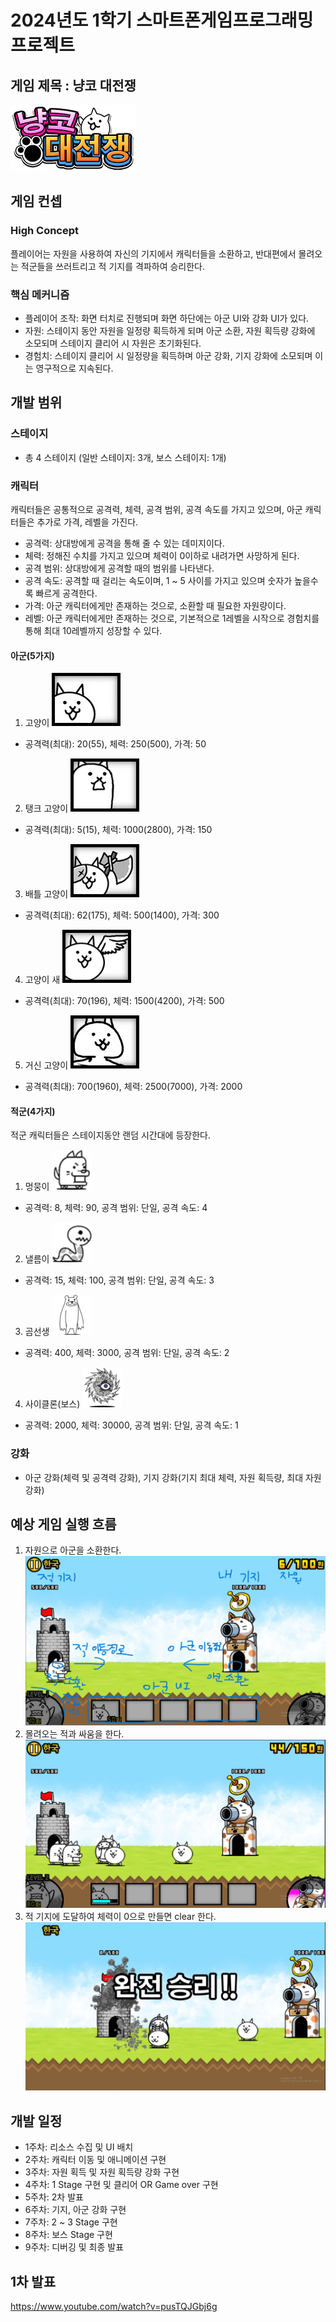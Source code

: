 # 2024년도 1학기 스마트폰게임프로그래밍 프로젝트
## 게임 제목 : 냥코 대전쟁
![이미지](https://github.com/Leeju2826/SPGP2024_TermProject_2017180031/blob/main/1stChart/gameImage.png)

## 게임 컨셉
### High Concept
플레이어는 자원을 사용하여 자신의 기지에서 캐릭터들을 소환하고, 반대편에서 몰려오는 적군들을 쓰러트리고 적 기지를 격파하여 승리한다.
### 핵심 메커니즘
- 플레이어 조작: 화면 터치로 진행되며 화면 하단에는 아군 UI와 강화 UI가 있다.
- 자원: 스테이지 동안 자원을 일정량 획득하게 되며 아군 소환, 자원 획득량 강화에 소모되며 스테이지 클리어 시 자원은 초기화된다.
- 경험치: 스테이지 클리어 시 일정량을 획득하며 아군 강화, 기지 강화에 소모되며 이는 영구적으로 지속된다.


## 개발 범위
### 스테이지
- 총 4 스테이지 (일반 스테이지: 3개, 보스 스테이지: 1개)

### 캐릭터
캐릭터들은 공통적으로 공격력, 체력, 공격 범위, 공격 속도를 가지고 있으며, 아군 캐릭터들은 추가로 가격, 레벨을 가진다.
- 공격력: 상대방에게 공격을 통해 줄 수 있는 데미지이다.
- 체력: 정해진 수치를 가지고 있으며 체력이 0이하로 내려가면 사망하게 된다.
- 공격 범위: 상대방에게 공격할 때의 범위를 나타낸다.
- 공격 속도: 공격할 때 걸리는 속도이며, 1 ~ 5 사이를 가지고 있으며 숫자가 높을수록 빠르게 공격한다.
- 가격: 아군 캐릭터에게만 존재하는 것으로, 소환할 때 필요한 자원량이다.
- 레벨: 아군 캐릭터에게만 존재하는 것으로, 기본적으로 1레벨을 시작으로 경험치를 통해 최대 10레벨까지 성장할 수 있다.
#### 아군(5가지)
1. 고양이 ![아군1](https://github.com/Leeju2826/SPGP2024_TermProject_2017180031/blob/main/1stChart/character_Team_1_Profile.png)
- 공격력(최대): 20(55), 체력: 250(500), 가격: 50
2. 탱크 고양이 ![아군2](https://github.com/Leeju2826/SPGP2024_TermProject_2017180031/blob/main/1stChart/character_Team_2_Profile.png)
- 공격력(최대): 5(15), 체력: 1000(2800), 가격: 150
3. 배틀 고양이 ![아군3](https://github.com/Leeju2826/SPGP2024_TermProject_2017180031/blob/main/1stChart/character_Team_3_Profile.png)
- 공격력(최대): 62(175), 체력: 500(1400), 가격: 300
4. 고양이 새 ![아군4](https://github.com/Leeju2826/SPGP2024_TermProject_2017180031/blob/main/1stChart/character_Team_4_Profile.png)
- 공격력(최대): 70(196), 체력: 1500(4200), 가격: 500
5. 거신 고양이 ![아군5](https://github.com/Leeju2826/SPGP2024_TermProject_2017180031/blob/main/1stChart/character_Team_5_Profile.png)
- 공격력(최대): 700(1960), 체력: 2500(7000), 가격: 2000
#### 적군(4가지)
적군 캐릭터들은 스테이지동안 랜덤 시간대에 등장한다.
1. 멍뭉이 ![적군1](https://github.com/Leeju2826/SPGP2024_TermProject_2017180031/blob/main/1stChart/character_Enemy_1_Profile.png)
- 공격력: 8, 체력: 90, 공격 범위: 단일, 공격 속도: 4
2. 낼름이 ![적군2](https://github.com/Leeju2826/SPGP2024_TermProject_2017180031/blob/main/1stChart/character_Enemy_2_Profile.png)
- 공격력: 15, 체력: 100, 공격 범위: 단일, 공격 속도: 3
3. 곰선생 ![적군3](https://github.com/Leeju2826/SPGP2024_TermProject_2017180031/blob/main/1stChart/character_Enemy_3_Profile.png)
- 공격력: 400, 체력: 3000, 공격 범위: 단일, 공격 속도: 2
4. 사이클론(보스) ![적군4](https://github.com/Leeju2826/SPGP2024_TermProject_2017180031/blob/main/1stChart/character_Enemy_4_Profile.png)
- 공격력: 2000, 체력: 30000, 공격 범위: 단일, 공격 속도: 1

### 강화
- 아군 강화(체력 및 공격력 강화), 기지 강화(기지 최대 체력, 자원 획득량, 최대 자원 강화)


## 예상 게임 실행 흐름
1. 자원으로 아군을 소환한다.
![흐름도1](https://github.com/Leeju2826/SPGP2024_TermProject_2017180031/blob/main/1stChart/gameFlowChart_1.png)
2. 몰려오는 적과 싸움을 한다.
![흐름도2](https://github.com/Leeju2826/SPGP2024_TermProject_2017180031/blob/main/1stChart/gameFlowChart_2.png)
3. 적 기지에 도달하여 체력이 0으로 만들면 clear 한다.
![흐름도3](https://github.com/Leeju2826/SPGP2024_TermProject_2017180031/blob/main/1stChart/gameFlowChart_3.png)


## 개발 일정
- 1주차: 리소스 수집 및 UI 배치
- 2주차: 캐릭터 이동 및 애니메이션 구현
- 3주차: 자원 획득 및 자원 획득량 강화 구현
- 4주차: 1 Stage 구현 및 클리어 OR Game over 구현
- 5주차: 2차 발표
- 6주차: 기지, 아군 강화 구현
- 7주차: 2 ~ 3 Stage 구현
- 8주차: 보스 Stage 구현
- 9주차: 디버깅 및 최종 발표

## 1차 발표
<https://www.youtube.com/watch?v=pusTQJGbj6g>
